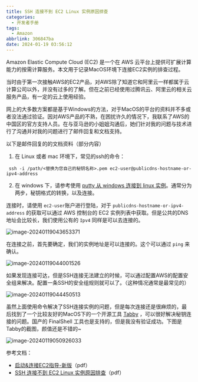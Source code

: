 ```yaml
---
title: SSH 连接不到 EC2 Linux 实例原因排查
categories:
  - 开发者手册
tags:
  - Amazon
abbrlink: 306847ba
date: 2024-01-19 03:56:12
---
```

<meta name="referrer" content="no-referrer" />

Amazon Elastic Compute Cloud (EC2) 是一个在 AWS 云平台上提供可扩展计算能力的按需计算服务。本文用于记录MacOS环境下连接EC2实例的排查过程。

<!--more-->

当时由于第一次接触AWS的EC2产品，对AWS除了知道它和阿里云一样都属于云计算公司以外，并没有过多的了解。但在之前已经使用过腾讯云、阿里云的相关云服务产品，有一定的云上使用经验。

网上的大多数方案都是基于Windows的方法，对于MacOS的平台的资料并不多或者没法通过验证。因对AWS产品的不熟，在困扰许久的情况下，我联系了AWS的中国区的官方支持人员。在与亚马逊的小姐姐沟通后，她们针对我的问题与技术进行了沟通并对我的问题进行了邮件回复和文档支持。

以下是邮件回复的的文档资料（部分内容）

1. 在 Linux 或者 mac 环境下，常见的ssh的命令：

```shell
 ssh -i /path/<替换为您自己的秘钥名称>.pem ec2-user@publicdns-hostname-or-ipv4-address
```

2. 在 windows 下，请参考使用 [putty 从 windows 连接到 linux 实例](https://docs.aws.amazon.com/zh_cn/AWSEC2/latest/UserGuide/putty.html)。通常分为两步，秘钥格式的转换，以及连接。

连接时，请使用 `ec2-user`账户进行登陆，对于 `publicdns-hostname-or-ipv4-address` 的获取可以通过 AWS 控制台的 EC2 实例列表中获取。但是公共的DNS地址会比较长，我们使用公有的 `Ipv4` 同样是可以去连接的。

![image-20240119043653371](https://qiniu-image.gotojava.cn/blog/image-20240119043653371.png)

在连接之前，首先要确定，我们的实例地址是可以连接的。这个可以通过 `ping` 来确认。

![image-20240119044001526](https://qiniu-image.gotojava.cn/blog/image-20240119044001526.png)

如果发现连接可达，但是SSH连接无法建立的时候，可以通过配置AWS的配置安全组来解决。配置一条SSH的安全组规则就可以了。（这种情况通常是最常见的）

![image-20240119044450513](https://qiniu-image.gotojava.cn/blog/image-20240119044450513.png)

虽然上面使用命令解决了SSH连接实例的问题，但是每次连接还是很麻烦的，最后找到了一个比较友好的MacOS下的一个开源工具 [Tabby](https://tabby.sh/) ，可以很好解决秘钥连接的问题。国产的 FinalShell 工具也是支持的，但是我没有验证成功。下图是 Tabby的截图，颜值还是不错的~

![image-20240119050926033](https://qiniu-image.gotojava.cn/blog/image-20240119050926033.png)

参考文档：

- [启动&amp;连接EC2指导-新版](https://pan.baidu.com/s/1VIGY-7oBVbdyUeBWQUhWUg?pwd=8888)（pdf）
- [SSH 连接不到 EC2 Linux 实例原因排查](https://pan.baidu.com/s/1VIGY-7oBVbdyUeBWQUhWUg?pwd=8888)（pdf）
